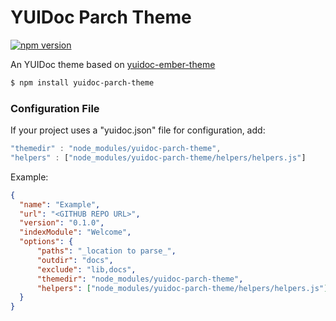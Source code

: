 # YUIDoc Parch Theme

[![npm version](https://badge.fury.io/js/yuidoc-parch-theme.svg)](http://badge.fury.io/js/yuidoc-parch-theme)

An YUIDoc theme based on [yuidoc-ember-theme](https://github.com/offirgolan/yuidoc-ember-theme)

```bash
$ npm install yuidoc-parch-theme
```

### Configuration File

If your project uses a "yuidoc.json" file for configuration, add:

```javascript
"themedir" : "node_modules/yuidoc-parch-theme",
"helpers" : ["node_modules/yuidoc-parch-theme/helpers/helpers.js"]
```

Example:

```json
{
  "name": "Example",
  "url": "<GITHUB REPO URL>",
  "version": "0.1.0",
  "indexModule": "Welcome",
  "options": {
      "paths": "_location to parse_",
      "outdir": "docs",
      "exclude": "lib,docs",
      "themedir": "node_modules/yuidoc-parch-theme",
      "helpers": ["node_modules/yuidoc-parch-theme/helpers/helpers.js"]
  }
}
```
